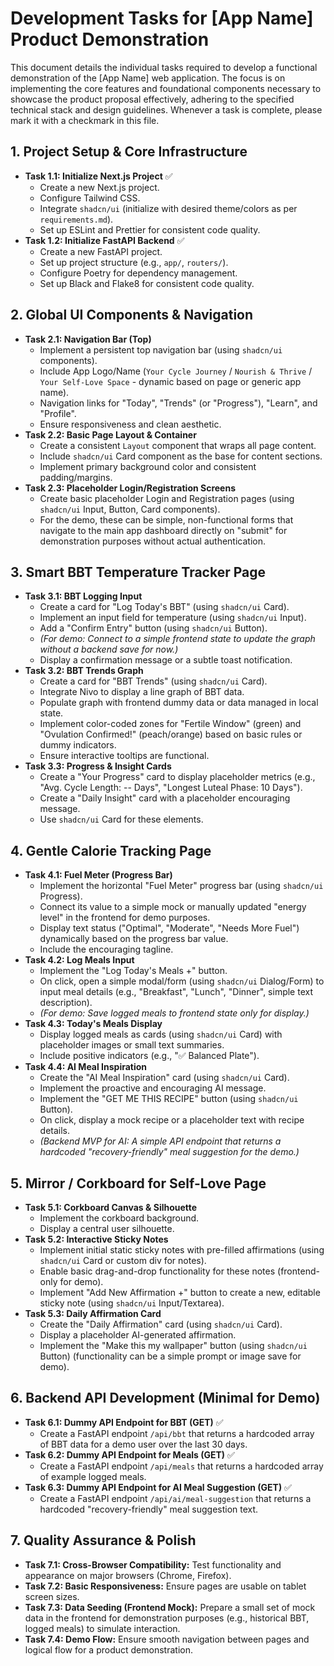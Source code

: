 # Development Tasks for [App Name] Product Demonstration

This document details the individual tasks required to develop a functional demonstration of the [App Name] web application. The focus is on implementing the core features and foundational components necessary to showcase the product proposal effectively, adhering to the specified technical stack and design guidelines. Whenever a task is complete, please mark it with a checkmark in this file. 

## 1. Project Setup & Core Infrastructure

* **Task 1.1: Initialize Next.js Project** ✅
    * Create a new Next.js project.
    * Configure Tailwind CSS.
    * Integrate `shadcn/ui` (initialize with desired theme/colors as per `requirements.md`).
    * Set up ESLint and Prettier for consistent code quality.
* **Task 1.2: Initialize FastAPI Backend** ✅
    * Create a new FastAPI project.
    * Set up project structure (e.g., `app/`, `routers/`).
    * Configure Poetry for dependency management.
    * Set up Black and Flake8 for consistent code quality.

## 2. Global UI Components & Navigation

* **Task 2.1: Navigation Bar (Top)**
    * Implement a persistent top navigation bar (using `shadcn/ui` components).
    * Include App Logo/Name (`Your Cycle Journey` / `Nourish & Thrive` / `Your Self-Love Space` - dynamic based on page or generic app name).
    * Navigation links for "Today", "Trends" (or "Progress"), "Learn", and "Profile".
    * Ensure responsiveness and clean aesthetic.
* **Task 2.2: Basic Page Layout & Container**
    * Create a consistent `Layout` component that wraps all page content.
    * Include `shadcn/ui` Card component as the base for content sections.
    * Implement primary background color and consistent padding/margins.
* **Task 2.3: Placeholder Login/Registration Screens**
    * Create basic placeholder Login and Registration pages (using `shadcn/ui` Input, Button, Card components).
    * For the demo, these can be simple, non-functional forms that navigate to the main app dashboard directly on "submit" for demonstration purposes without actual authentication.

## 3. Smart BBT Temperature Tracker Page

* **Task 3.1: BBT Logging Input**
    * Create a card for "Log Today's BBT" (using `shadcn/ui` Card).
    * Implement an input field for temperature (using `shadcn/ui` Input).
    * Add a "Confirm Entry" button (using `shadcn/ui` Button).
    * *(For demo: Connect to a simple frontend state to update the graph without a backend save for now.)*
    * Display a confirmation message or a subtle toast notification.
* **Task 3.2: BBT Trends Graph**
    * Create a card for "BBT Trends" (using `shadcn/ui` Card).
    * Integrate Nivo to display a line graph of BBT data.
    * Populate graph with frontend dummy data or data managed in local state.
    * Implement color-coded zones for "Fertile Window" (green) and "Ovulation Confirmed!" (peach/orange) based on basic rules or dummy indicators.
    * Ensure interactive tooltips are functional.
* **Task 3.3: Progress & Insight Cards**
    * Create a "Your Progress" card to display placeholder metrics (e.g., "Avg. Cycle Length: -- Days", "Longest Luteal Phase: 10 Days").
    * Create a "Daily Insight" card with a placeholder encouraging message.
    * Use `shadcn/ui` Card for these elements.

## 4. Gentle Calorie Tracking Page

* **Task 4.1: Fuel Meter (Progress Bar)**
    * Implement the horizontal "Fuel Meter" progress bar (using `shadcn/ui` Progress).
    * Connect its value to a simple mock or manually updated "energy level" in the frontend for demo purposes.
    * Display text status ("Optimal", "Moderate", "Needs More Fuel") dynamically based on the progress bar value.
    * Include the encouraging tagline.
* **Task 4.2: Log Meals Input**
    * Implement the "Log Today's Meals +" button.
    * On click, open a simple modal/form (using `shadcn/ui` Dialog/Form) to input meal details (e.g., "Breakfast", "Lunch", "Dinner", simple text description).
    * *(For demo: Save logged meals to frontend state only for display.)*
* **Task 4.3: Today's Meals Display**
    * Display logged meals as cards (using `shadcn/ui` Card) with placeholder images or small text summaries.
    * Include positive indicators (e.g., "✅ Balanced Plate").
* **Task 4.4: AI Meal Inspiration**
    * Create the "AI Meal Inspiration" card (using `shadcn/ui` Card).
    * Implement the proactive and encouraging AI message.
    * Implement the "GET ME THIS RECIPE" button (using `shadcn/ui` Button).
    * On click, display a mock recipe or a placeholder text with recipe details.
    * *(Backend MVP for AI: A simple API endpoint that returns a hardcoded "recovery-friendly" meal suggestion for the demo.)*

## 5. Mirror / Corkboard for Self-Love Page

* **Task 5.1: Corkboard Canvas & Silhouette**
    * Implement the corkboard background.
    * Display a central user silhouette.
* **Task 5.2: Interactive Sticky Notes**
    * Implement initial static sticky notes with pre-filled affirmations (using `shadcn/ui` Card or custom div for notes).
    * Enable basic drag-and-drop functionality for these notes (frontend-only for demo).
    * Implement "Add New Affirmation +" button to create a new, editable sticky note (using `shadcn/ui` Input/Textarea).
* **Task 5.3: Daily Affirmation Card**
    * Create the "Daily Affirmation" card (using `shadcn/ui` Card).
    * Display a placeholder AI-generated affirmation.
    * Implement the "Make this my wallpaper" button (using `shadcn/ui` Button) (functionality can be a simple prompt or image save for demo).

## 6. Backend API Development (Minimal for Demo)

* **Task 6.1: Dummy API Endpoint for BBT (GET)** ✅
    * Create a FastAPI endpoint `/api/bbt` that returns a hardcoded array of BBT data for a demo user over the last 30 days.
* **Task 6.2: Dummy API Endpoint for Meals (GET)** ✅
    * Create a FastAPI endpoint `/api/meals` that returns a hardcoded array of example logged meals.
* **Task 6.3: Dummy API Endpoint for AI Meal Suggestion (GET)** ✅
    * Create a FastAPI endpoint `/api/ai/meal-suggestion` that returns a hardcoded "recovery-friendly" meal suggestion text.

## 7. Quality Assurance & Polish

* **Task 7.1: Cross-Browser Compatibility:** Test functionality and appearance on major browsers (Chrome, Firefox).
* **Task 7.2: Basic Responsiveness:** Ensure pages are usable on tablet screen sizes.
* **Task 7.3: Data Seeding (Frontend Mock):** Prepare a small set of mock data in the frontend for demonstration purposes (e.g., historical BBT, logged meals) to simulate interaction.
* **Task 7.4: Demo Flow:** Ensure smooth navigation between pages and logical flow for a product demonstration.
